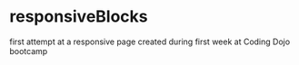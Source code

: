 # responsiveBlocks

first attempt at a responsive page
created during first week at Coding Dojo bootcamp

